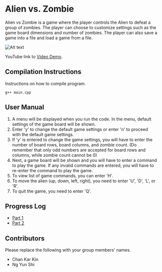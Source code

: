 # Alien vs. Zombie

Alien vs Zombie is a game where the player controls the Alien to defeat a group of zombies. The player can choose to customize settings such as the game board dimensions and number of zombies. The player can also save a game into a file and load a game from a file.

![Alt text](https://github.com/chankarkin/assignment/blob/main/alien.jpg)

YouTube link to [Video Demo](https://www.youtube.com/watch?v=JBfFP3LGfYs).

## Compilation Instructions

Instructions on how to compile program.

```
g++ main.cpp 
```

## User Manual
1. A menu will be displayed when you run the code. In the menu, default settings of the game board will be shown.
2. Enter 'y' to change the default game settings or enter 'n' to proceed with the default game settings.
3. If 'y' is entered to change the game settings, you will have to enter the number of board rows, board columns, and zombie count. (Do remember that only odd numbers are accepted for board rows and columns, while zombie count cannot be 0)
4. Next, a game board will be shown and you will have to enter a command to play the game. If any invalid commands are entered, you will have to re-enter the command to play the game.
5. To view list of game commands, you can enter 'H'.
6. To move the alien (up, down, left, right), you need to enter 'U', 'D', 'L', or 'R'.
7. To quit the game, you need to enter 'Q'.



## Progress Log

- [Part 1](PART1.md)
- [Part 2](PART2.md)

## Contributors

Please replace the following with your group members' names. 

- Chan Kar Kin
- Ng Yun Shi

